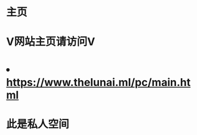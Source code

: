 <h1>主页</h1>
<h1>V网站主页请访问V</h1>
<h1><li><a href="https://www.thelunai.ml/pc/main.html" title="https://www.thelunai.ml/pc/main.html">https://www.thelunai.ml/pc/main.html</a></li></h1>
<h1>此是私人空间</h1>
